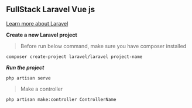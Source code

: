 ## FullStack Laravel Vue js
[Learn more about Laravel](https://laravel.com/docs/9.x)

**Create a new Laravel project**

> Before run below command, make sure you have composer installed

<code>composer create-project laravel/laravel project-name</code>

***Run the project***
  
<code>php artisan serve</code>

>Make a controller

<code>php artisan make:controller ControllerName</code>